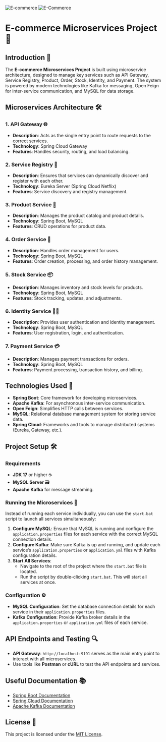 ![E-commerce](https://github.com/user-attachments/assets/971fbd4f-0504-4135-9652-0e97e7a4eaf0)
![E-Commerce](https://github.com/user-attachments/assets/292f8933-3c8a-4e17-86f5-482615bfd106)

# E-commerce Microservices Project 🚀

## Introduction 🌟

The **E-commerce Microservices Project** is built using microservice architecture, designed to manage key services such as API Gateway, Service Registry, Product, Order, Stock, Identity, and Payment. The system is powered by modern technologies like Kafka for messaging, Open Feign for inter-service communication, and MySQL for data storage.

## Microservices Architecture 🛠️

### 1. API Gateway 🌐
- **Description**: Acts as the single entry point to route requests to the correct services.
- **Technology**: Spring Cloud Gateway
- **Features**: Handles security, routing, and load balancing.

### 2. Service Registry 📜
- **Description**: Ensures that services can dynamically discover and register with each other.
- **Technology**: Eureka Server (Spring Cloud Netflix)
- **Features**: Service discovery and registry management.

### 3. Product Service 🛒
- **Description**: Manages the product catalog and product details.
- **Technology**: Spring Boot, MySQL
- **Features**: CRUD operations for product data.

### 4. Order Service 🧾
- **Description**: Handles order management for users.
- **Technology**: Spring Boot, MySQL
- **Features**: Order creation, processing, and order history management.

### 5. Stock Service 📦
- **Description**: Manages inventory and stock levels for products.
- **Technology**: Spring Boot, MySQL
- **Features**: Stock tracking, updates, and adjustments.

### 6. Identity Service 🧑‍💻
- **Description**: Provides user authentication and identity management.
- **Technology**: Spring Boot, MySQL
- **Features**: User registration, login, and authentication.

### 7. Payment Service 💳
- **Description**: Manages payment transactions for orders.
- **Technology**: Spring Boot, MySQL
- **Features**: Payment processing, transaction history, and billing.

## Technologies Used 🔧

- **Spring Boot**: Core framework for developing microservices.
- **Apache Kafka**: For asynchronous inter-service communication.
- **Open Feign**: Simplifies HTTP calls between services.
- **MySQL**: Relational database management system for storing service data.
- **Spring Cloud**: Frameworks and tools to manage distributed systems (Eureka, Gateway, etc.).

## Project Setup 🛠️

### Requirements
- **JDK 17** or higher ☕
- **MySQL Server** 🗃️
- **Apache Kafka** for message streaming.

### Running the Microservices 🚀

Instead of running each service individually, you can use the `start.bat` script to launch all services simultaneously:

1. **Configure MySQL**: Ensure that MySQL is running and configure the `application.properties` files for each service with the correct MySQL connection details.
2. **Configure Kafka**: Make sure Kafka is up and running, and update each service’s `application.properties` or `application.yml` files with Kafka configuration details.
3. **Start All Services**:
   - Navigate to the root of the project where the `start.bat` file is located.
   - Run the script by double-clicking `start.bat`. This will start all services at once.

### Configuration ⚙️

- **MySQL Configuration**: Set the database connection details for each service in their `application.properties` files.
- **Kafka Configuration**: Provide Kafka broker details in the `application.properties` or `application.yml` files of each service.

## API Endpoints and Testing 🔍

- **API Gateway**: `http://localhost:9191` serves as the main entry point to interact with all microservices.
- Use tools like **Postman** or **cURL** to test the API endpoints and services.

## Useful Documentation 📚

- [Spring Boot Documentation](https://spring.io/projects/spring-boot)
- [Spring Cloud Documentation](https://spring.io/projects/spring-cloud)
- [Apache Kafka Documentation](https://kafka.apache.org/documentation/)

## License 📝

This project is licensed under the [MIT License](LICENSE).

